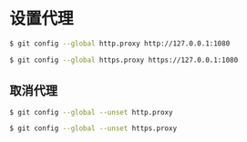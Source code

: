 # 设置代理

```bash
$ git config --global http.proxy http://127.0.0.1:1080

$ git config --global https.proxy https://127.0.0.1:1080
```

## 取消代理

```bash
$ git config --global --unset http.proxy

$ git config --global --unset https.proxy
```